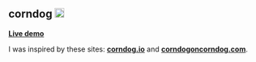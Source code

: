 ## corndog <img width="19px" src="https://i.postimg.cc/XvG3Hn8H/favicon.png" />

[**Live demo**](https://isbendiyarovanezrin.github.io/corndog)

I was inspired by these sites: [**corndog.io**](http://corndog.io) and [**corndogoncorndog.com**](http://corndogoncorndog.com).
